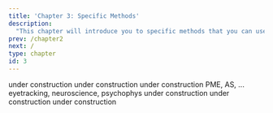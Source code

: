 ```yaml
---
title: 'Chapter 3: Specific Methods'
description:
  "This chapter will introduce you to specific methods that you can use to understand and analyze audiences and messages."
prev: /chapter2
next: /
type: chapter
id: 3
---
```



<exercise id="1" title="Focus Groups">
under construction
</exercise>


<exercise id="2" title="Hornik-Woolf Method">
under construction
</exercise>


<exercise id="3" title="Optimizing language" type="slides,video">
under construction
</exercise>


<exercise id="4" title="Pretesting messages using survey-methods">
PME, AS, ...
</exercise>


<exercise id="5" title="Pretesting messages using biobehavioral methods">
eyetracking, neuroscience, psychophys
</exercise>


<exercise id="6" title="Examining messages on Social Media">
under construction
</exercise>


<exercise id="7" title="Modern Tools: AB Testing & Recommender Systems" type="slides,video">
under construction
</exercise>


<exercise id="8" title="AI message generation" type="slides,video">
under construction
</exercise>
